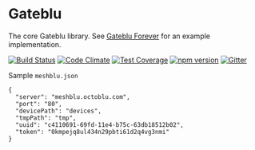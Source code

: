 # Gateblu

The core Gateblu library. See [Gateblu Forever](https://github.com/octoblu/gateblu-forever) for an example implementation.

[![Build Status](https://travis-ci.org/octoblu/gateblu.svg?branch=master)](https://travis-ci.org/octoblu/gateblu)
[![Code Climate](https://codeclimate.com/github/octoblu/gateblu/badges/gpa.svg)](https://codeclimate.com/github/octoblu/gateblu)
[![Test Coverage](https://codeclimate.com/github/octoblu/gateblu/badges/coverage.svg)](https://codeclimate.com/github/octoblu/gateblu)
[![npm version](https://badge.fury.io/js/meshblu-websocket.svg)](http://badge.fury.io/js/meshblu-websocket)
[![Gitter](https://badges.gitter.im/octoblu/help.svg)](https://gitter.im/octoblu/help)

Sample `meshblu.json`

```
{
  "server": "meshblu.octoblu.com",
  "port": "80",
  "devicePath": "devices",
  "tmpPath": "tmp",
  "uuid": "c4110691-69fd-11e4-b75c-63db18512b02",
  "token": "0kmpejq8ul434n29pbti61d2q4vg3nmi"
}
```
